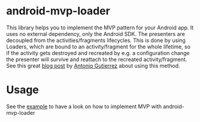 # android-mvp-loader

This library helps you to implement the MVP pattern for your Android app. It uses no external dependency, only the
Android SDK. The presenters are decoupled from the activities/fragments lifecycles. This is done by using Loaders,
which are bound to an activity/fragment for the whole lifetime, so if the activity gets destroyed and recreated by
e.g. a configuration change the presenter will survive and reattach to the recreated activity/fragment.
See this great
[blog post](https://medium.com/@czyrux/presenter-surviving-orientation-changes-with-loaders-6da6d86ffbbf#.yxxjtchii)
by [Antonio Gutierrez](https://medium.com/@czyrux) about using this method.

# Usage
See the [example](https://github.com/marcoEgger/android-mvp-loader/tree/master/app) to have a look on how to implement
MVP with android-mvp-loader